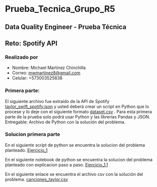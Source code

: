 # Prueba_Tecnica_Grupo_R5

## Data Quality Engineer - Prueba Técnica

## Reto: Spotify API

### Realizado por

- Nombre: Michael Martinez Chinchilla
- Correo: mwmartinez8@gmail.com
- Celular: +573003525838


### Primera parte:

El siguiente archivo fue extraído de la API de Spotify [taylor_swift_spotify.json](https://github.com/mwmartinez/prueba_tecnica_grupo_r5/blob/main/taylor_swift_spotify.json) y usted deberá crear un script en Python que lo procese y lo deje con el siguiente formato [dataset.csv](https://github.com/mwmartinez/prueba_tecnica_grupo_r5/blob/main/dataset.csv) . Para esta primera parte de la prueba solo podrá usar Python y las librerías Pandas y JSON. Entregable: Archivo de Python con la solución del problema.

### Solucion primera parte

En el siguiente script de python se encuentra la solucion del problema planteado.
[Ejercicio_1](https://github.com/mwmartinez/prueba_tecnica_grupo_r5/blob/main/ejercicio_1.py)

En el siguiente notebook de python se encuentra la solucion del problema planteado con explicacion paso a paso.
[Ejercicio_1.1](https://github.com/mwmartinez/prueba_tecnica_grupo_r5/blob/main/ejercicio_1.1.ipynb)

En el siguiente enlace se encuentra el archivo csv con la solución del problema.
[canciones_taylor.csv](https://github.com/mwmartinez/prueba_tecnica_grupo_r5/blob/main/canciones_taylor.csv)